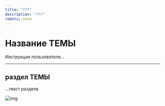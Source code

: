 ```yaml
---
title: "???"
description: "???"
robots: none
---
```



<div class="navi"><nav id="navi"><!-- js --></nav></div>

# Название ТЕМЫ 

*Инструкция пользователя…*


***

## раздел ТЕМЫ

…текст раздела

<span id="page-name-img" class="img" onclick="imgResize(33)">![img](https://img.a374.ru/svg/ya-flag.svg)</span>


<script src="assets/js/navi.js"></script>



